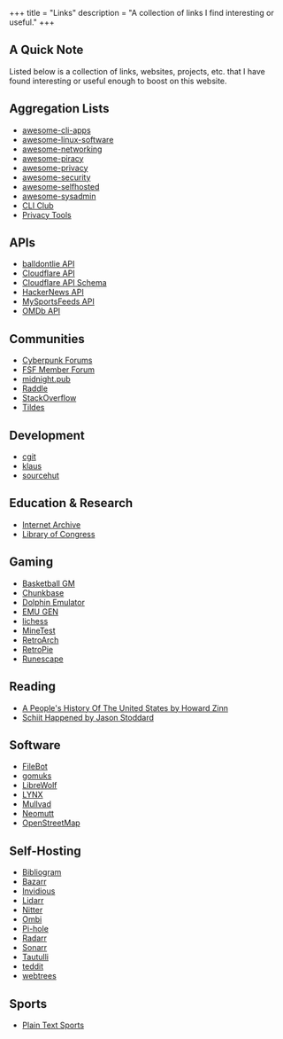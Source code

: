 +++
title = "Links"
description = "A collection of links I find interesting or useful."
+++

## A Quick Note

Listed below is a collection of links, websites, projects, etc. that I have 
found interesting or useful enough to boost on this website.

## Aggregation Lists

- [awesome-cli-apps](https://github.com/agarrharr/awesome-cli-apps)
- [awesome-linux-software](https://github.com/luong-komorebi/Awesome-Linux-Software) 
- [awesome-networking](https://github.com/facyber/awesome-networking) 
- [awesome-piracy](https://github.com/Igglybuff/awesome-piracy) 
- [awesome-privacy](https://github.com/pluja/awesome-privacy) 
- [awesome-security](https://github.com/sbilly/awesome-security) 
- [awesome-selfhosted](https://github.com/awesome-selfhosted/awesome-selfhosted)
- [awesome-sysadmin](https://github.com/awesome-foss/awesome-sysadmin)
- [CLI Club](https://cli.club)
- [Privacy Tools](https://www.privacytools.io)

## APIs

- [balldontlie API](https://www.balldontlie.io)
- [Cloudflare API](https://api.cloudflare.com)
- [Cloudflare API 
Schema](https://pages.johnspurlock.com/graphql-schema-docs/cloudflare.html)
- [HackerNews API](https://github.com/HackerNews/API)
- [MySportsFeeds API](https://www.mysportsfeeds.com)
- [OMDb API](https://www.omdbapi.com)

## Communities

- [Cyberpunk Forums](https://cyberpunkforums.com)
- [FSF Member Forum](https://forum.members.fsf.org)
- [midnight.pub](https://midnight.pub)
- [Raddle](https://raddle.me)
- [StackOverflow](https://stackoverflow.com)
- [Tildes](https://tildes.net)

## Development

- [cgit](https://git.zx2c4.com/cgit/about/)
- [klaus](https://github.com/jonashaag/klaus)
- [sourcehut](https://sourcehut.org)

## Education & Research

- [Internet Archive](https://archive.org)
- [Library of Congress](https://loc.gov)

## Gaming

- [Basketball GM](https://basketball-gm.com)
- [Chunkbase](https://www.chunkbase.com)
- [Dolphin Emulator](https://dolphin-emu.org)
- [EMU GEN](https://emulation.gametechwiki.com/index.php/Main_Page)
- [lichess](https://lichess.org)
- [MineTest](https://www.minetest.net)
- [RetroArch](https://www.retroarch.com)
- [RetroPie](https://retropie.org.uk)
- [Runescape](https://play.runescape.com)

## Reading

- [A People's History Of The United States by Howard 
Zinn](https://www.historyisaweapon.com/zinnapeopleshistory.html)
- [Schiit Happened by Jason 
Stoddard](https://www.head-fi.org/threads/schiit-happened-the-story-of-the-worlds-most-improbable-start-up.701900/)

## Software

- [FileBot](https://www.filebot.net)
- [gomuks](https://docs.mau.fi/gomuks/)
- [LibreWolf](https://librewolf.net)
- [LYNX](https://lynx.invisible-island.net/)
- [Mullvad](https://mullvad.net)
- [Neomutt](https://neomutt.org)
- [OpenStreetMap](https://www.openstreetmap.org)

## Self-Hosting

- [Bibliogram](https://git.sr.ht/~cadence/bibliogram/)
- [Bazarr](https://www.bazarr.media)
- [Invidious](https://docs.invidious.io)
- [Lidarr](https://lidarr.audio)
- [Nitter](https://github.com/zedeus/nitter)
- [Ombi](https://ombi.io)
- [Pi-hole](https://pi-hole.net)
- [Radarr](https://radarr.video)
- [Sonarr](https://sonarr.tv)
- [Tautulli](https://tautulli.com)
- [teddit](https://codeberg.org/teddit/teddit)
- [webtrees](https://github.com/fisharebest/webtrees)

## Sports

- [Plain Text Sports](https://plaintextsports.com)
